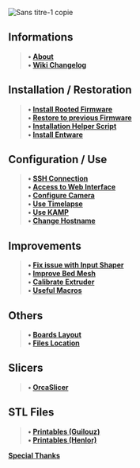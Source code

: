 ![Sans titre-1 copie](https://github.com/Guilouz/Creality-K1-and-K1-Max/assets/12702322/106e5797-dc95-46ad-9caf-3a1e452c5ce0)

## Informations
> **• [About](https://github.com/Guilouz/Creality-K1-and-K1-Max/wiki)** <br />
> **• [Wiki Changelog](https://github.com/Guilouz/Creality-K1-and-K1-Max/wiki/Wiki-Changelog)** <br />
## Installation / Restoration
> **• [Install Rooted Firmware](https://github.com/Guilouz/Creality-K1-and-K1-Max/wiki/Install-Rooted-Firmware)** <br />
> **• [Restore to previous Firmware](https://github.com/Guilouz/Creality-K1-and-K1-Max/wiki/Restore-to-previous-Firmware)** <br />
> **• [Installation Helper Script](https://github.com/Guilouz/Creality-K1-and-K1-Max/wiki/Installation-Helper-Script)** <br />
> **• [Install Entware](https://github.com/Guilouz/Creality-K1-and-K1-Max/wiki/Install-Entware)** <br />
## Configuration / Use
> **• [SSH Connection](https://github.com/Guilouz/Creality-K1-and-K1-Max/wiki/SSH-Connection)** <br />
> **• [Access to Web Interface](https://github.com/Guilouz/Creality-K1-and-K1-Max/wiki/Access-to-Web-Interface)** <br />
> **• [Configure Camera](https://github.com/Guilouz/Creality-K1-and-K1-Max/wiki/Configure-Camera)** <br />
> **• [Use Timelapse](https://github.com/Guilouz/Creality-K1-and-K1-Max/wiki/Use-Timelapse)** <br />
> **• [Use KAMP](https://github.com/Guilouz/Creality-K1-and-K1-Max/wiki/Use-KAMP)** <br />
> **• [Change Hostname](https://github.com/Guilouz/Creality-K1-and-K1-Max/wiki/Change-Hostname)** <br />
## Improvements
> **• [Fix issue with Input Shaper](https://github.com/Guilouz/Creality-K1-and-K1-Max/wiki/Fix-issue-with-Input-Shaper)** <br />
> **• [Improve Bed Mesh](https://github.com/Guilouz/Creality-K1-and-K1-Max/wiki/Improve-Bed-Mesh)** <br />
> **• [Calibrate Extruder](https://github.com/Guilouz/Creality-K1-and-K1-Max/wiki/Calibrate-Extruder)** <br />
> **• [Useful Macros](https://github.com/Guilouz/Creality-K1-and-K1-Max/wiki/Useful-Macros)** <br />
## Others
> **• [Boards Layout](https://github.com/Guilouz/Creality-K1-and-K1-Max/wiki/Boards-Layout)** <br />
> **• [Files Location](https://github.com/Guilouz/Creality-K1-and-K1-Max/wiki/Files-Location)** <br />
## Slicers
> **• [OrcaSlicer](https://github.com/Guilouz/Creality-K1-and-K1-Max/wiki/OrcaSlicer)** <br />
## STL Files
> **• [Printables (Guilouz)](https://www.printables.com/@Guilouz/models)** <br />
> **• [Printables (Henlor)](https://www.printables.com/fr/@Henlor_358992/models)** <br />

**[Special Thanks](https://github.com/Guilouz/Creality-K1-and-K1-Max/wiki/Special-Thanks)** <br />